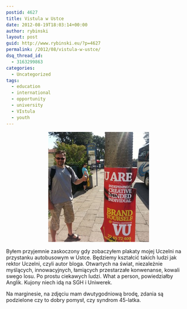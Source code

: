 ```yaml
---
postid: 4627
title: Vistula w Ustce
date: 2012-08-19T18:03:14+00:00
author: rybinski
layout: post
guid: http://www.rybinski.eu/?p=4627
permalink: /2012/08/vistula-w-ustce/
dsq_thread_id:
  - 3163299863
categories:
  - Uncategorized
tags:
  - education
  - international
  - opportunity
  - university
  - VIstula
  - youth
---
```

<p style="text-align: center;">
  <a href="/uploads/2012/08/Vistula_Ustka.jpg"><img class="size-medium wp-image-4628 aligncenter" title="Vistula_Ustka" src="/uploads/2012/08/Vistula_Ustka-275x300.jpg" alt="" width="275" height="300" /></a>
</p>

<p style="text-align: left;">
  Byłem przyjemnie zaskoczony gdy zobaczyłem plakaty mojej Uczelni na przystanku autobusowym w Ustce. Będziemy kształcić takich ludzi jak rektor Uczelni, czyli autor bloga. Otwartych na świat, niezależnie myślących, innowacyjnych, łamiących przestarzałe konwenanse, kowali swego losu. Po prostu ciekawych ludzi. What a person, powiedziałby Anglik. Kujony niech idą na SGH i Uniwerek.
</p>

<p style="text-align: left;">
  Na marginesie, na zdjęciu mam dwutygodniową brodę, zdania są podzielone czy to dobry pomysł, czy syndrom 45-latka.
</p>
